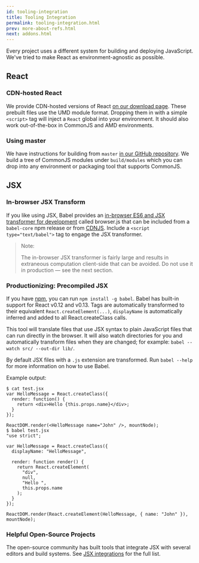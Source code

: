 ```yaml
---
id: tooling-integration
title: Tooling Integration
permalink: tooling-integration.html
prev: more-about-refs.html
next: addons.html
---
```


Every project uses a different system for building and deploying JavaScript. We've tried to make React as environment-agnostic as possible.

## React

### CDN-hosted React

We provide CDN-hosted versions of React [on our download page](/react/downloads.html). These prebuilt files use the UMD module format. Dropping them in with a simple `<script>` tag will inject a `React` global into your environment. It should also work out-of-the-box in CommonJS and AMD environments.


### Using master

We have instructions for building from `master` [in our GitHub repository](https://github.com/facebook/react). We build a tree of CommonJS modules under `build/modules` which you can drop into any environment or packaging tool that supports CommonJS.

## JSX

### In-browser JSX Transform

If you like using JSX, Babel provides an [in-browser ES6 and JSX transformer for development](http://babeljs.io/docs/usage/browser/) called browser.js that can be included from a `babel-core` npm release or from [CDNJS](http://cdnjs.com/libraries/babel-core). Include a `<script type="text/babel">` tag to engage the JSX transformer.

> Note:
>
> The in-browser JSX transformer is fairly large and results in extraneous computation client-side that can be avoided. Do not use it in production — see the next section.


### Productionizing: Precompiled JSX

If you have [npm](https://www.npmjs.com/), you can run `npm install -g babel`. Babel has built-in support for React v0.12 and v0.13. Tags are automatically transformed to their equivalent `React.createElement(...)`, `displayName` is automatically inferred and added to all React.createClass calls.

This tool will translate files that use JSX syntax to plain JavaScript files that can run directly in the browser. It will also watch directories for you and automatically transform files when they are changed; for example: `babel --watch src/ --out-dir lib/`.

By default JSX files with a `.js` extension are transformed. Run `babel --help` for more information on how to use Babel.

Example output:

```
$ cat test.jsx
var HelloMessage = React.createClass({
  render: function() {
    return <div>Hello {this.props.name}</div>;
  }
});

ReactDOM.render(<HelloMessage name="John" />, mountNode);
$ babel test.jsx
"use strict";

var HelloMessage = React.createClass({
  displayName: "HelloMessage",

  render: function render() {
    return React.createElement(
      "div",
      null,
      "Hello ",
      this.props.name
    );
  }
});

ReactDOM.render(React.createElement(HelloMessage, { name: "John" }), mountNode);
```


### Helpful Open-Source Projects

The open-source community has built tools that integrate JSX with several editors and build systems. See [JSX integrations](https://github.com/facebook/react/wiki/Complementary-Tools#jsx-integrations) for the full list.
